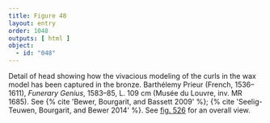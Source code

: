 ```yaml
---
title: Figure 48
layout: entry
order: 1048
outputs: [ html ]
object:
  - id: "048"
---
```


Detail of head showing how the vivacious modeling of the curls in the wax model has been captured in the bronze. Barthélemy Prieur (French, 1536–1611), *Funerary Genius*, 1583–85, L. 109 cm (Musée du Louvre, inv. MR 1685). See {% cite 'Bewer, Bourgarit, and Bassett 2009' %}; {% cite 'Seelig-Teuwen, Bourgarit, and Bewer 2014' %}. See [fig. 526](/visual-atlas/526/) for an overall view.
